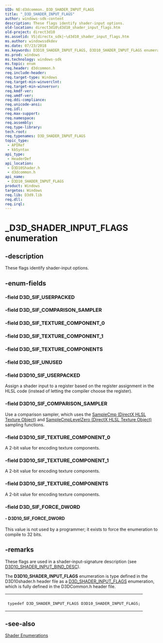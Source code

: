 ```yaml
---
UID: NE:d3dcommon._D3D_SHADER_INPUT_FLAGS
title: "_D3D_SHADER_INPUT_FLAGS"
author: windows-sdk-content
description: These flags identify shader-input options.
old-location: direct3d10\d3d10_shader_input_flags.htm
old-project: direct3d10
ms.assetid: VS|directx_sdk|~\d3d10_shader_input_flags.htm
ms.author: windowssdkdev
ms.date: 07/23/2018
ms.keywords: D3D10_SHADER_INPUT_FLAGS, D3D10_SHADER_INPUT_FLAGS enumeration [Direct3D 10], D3D10_SIF_COMPARISON_SAMPLER, D3D10_SIF_FORCE_DWORD, D3D10_SIF_TEXTURE_COMPONENTS, D3D10_SIF_TEXTURE_COMPONENT_0, D3D10_SIF_TEXTURE_COMPONENT_1, D3D10_SIF_USERPACKED, D3D_SHADER_INPUT_FLAGS, LPD3D10_SHADER_INPUT_FLAGS, LPD3D10_SHADER_INPUT_FLAGS enumeration pointer [Direct3D 10], _D3D_SHADER_INPUT_FLAGS, d3d10shader/D3D10_SHADER_INPUT_FLAGS, d3d10shader/D3D10_SIF_COMPARISON_SAMPLER, d3d10shader/D3D10_SIF_FORCE_DWORD, d3d10shader/D3D10_SIF_TEXTURE_COMPONENTS, d3d10shader/D3D10_SIF_TEXTURE_COMPONENT_0, d3d10shader/D3D10_SIF_TEXTURE_COMPONENT_1, d3d10shader/D3D10_SIF_USERPACKED, d3d10shader/LPD3D10_SHADER_INPUT_FLAGS, d3dcommon/D3D10_SHADER_INPUT_FLAGS, d3dcommon/D3D10_SIF_COMPARISON_SAMPLER, d3dcommon/D3D10_SIF_FORCE_DWORD, d3dcommon/D3D10_SIF_TEXTURE_COMPONENTS, d3dcommon/D3D10_SIF_TEXTURE_COMPONENT_0, d3dcommon/D3D10_SIF_TEXTURE_COMPONENT_1, d3dcommon/D3D10_SIF_USERPACKED, d3dcommon/LPD3D10_SHADER_INPUT_FLAGS, direct3d10.d3d10_shader_input_flags, e5dc4758-0c9e-7c03-15ed-8af919236b2f
ms.prod: windows
ms.technology: windows-sdk
ms.topic: enum
req.header: d3dcommon.h
req.include-header: 
req.target-type: Windows
req.target-min-winverclnt: 
req.target-min-winversvr: 
req.kmdf-ver: 
req.umdf-ver: 
req.ddi-compliance: 
req.unicode-ansi: 
req.idl: 
req.max-support: 
req.namespace: 
req.assembly: 
req.type-library: 
tech.root: 
req.typenames: D3D_SHADER_INPUT_FLAGS
topic_type:
 - APIRef
 - kbSyntax
api_type:
 - HeaderDef
api_location:
 - D3D10Shader.h
 - d3dcommon.h
api_name:
 - D3D10_SHADER_INPUT_FLAGS
product: Windows
targetos: Windows
req.lib: D3d9.lib
req.dll: 
req.irql: 
---
```


# _D3D_SHADER_INPUT_FLAGS enumeration


## -description


These flags identify shader-input options.


## -enum-fields




### -field D3D_SIF_USERPACKED


### -field D3D_SIF_COMPARISON_SAMPLER


### -field D3D_SIF_TEXTURE_COMPONENT_0


### -field D3D_SIF_TEXTURE_COMPONENT_1


### -field D3D_SIF_TEXTURE_COMPONENTS


### -field D3D_SIF_UNUSED


### -field D3D10_SIF_USERPACKED

Assign a shader input to a register based on the register assignment in the HLSL code (instead of letting the compiler choose the register).


### -field D3D10_SIF_COMPARISON_SAMPLER

Use a comparison sampler, which uses the <a href="https://msdn.microsoft.com/library/Bb509696(v=VS.85).aspx">SampleCmp (DirectX HLSL Texture Object)</a> and <a href="https://msdn.microsoft.com/library/Bb509697(v=VS.85).aspx">SampleCmpLevelZero (DirectX HLSL Texture Object)</a> sampling functions.


### -field D3D10_SIF_TEXTURE_COMPONENT_0

A 2-bit value for encoding texture components.


### -field D3D10_SIF_TEXTURE_COMPONENT_1

A 2-bit value for encoding texture components.


### -field D3D10_SIF_TEXTURE_COMPONENTS

A 2-bit value for encoding texture components.


### -field D3D_SIF_FORCE_DWORD




#### - D3D10_SIF_FORCE_DWORD

This value is not used by a programmer; it exists to force the enumeration to compile to 32 bits.


## -remarks



These flags are used in a shader-input-signature description (see <a href="https://msdn.microsoft.com/en-us/library/Bb172433(v=VS.85).aspx">D3D10_SHADER_INPUT_BIND_DESC</a>).

The <b>D3D10_SHADER_INPUT_FLAGS</b>     enumeration is type defined in the  D3D10shader.h header file as a <a href="https://msdn.microsoft.com/3c79331e-73c0-42d7-9948-6ac2671a4ab5">D3D_SHADER_INPUT_FLAGS</a> enumeration, which is fully defined in the  D3DCommon.h header file.

<div class="code"><span codelanguage=""><table>
<tr>
<th></th>
</tr>
<tr>
<td>
<pre>
typedef D3D_SHADER_INPUT_FLAGS D3D10_SHADER_INPUT_FLAGS;</pre>
</td>
</tr>
</table></span></div>



## -see-also




<a href="https://msdn.microsoft.com/en-us/library/Bb205156(v=VS.85).aspx">Shader Enumerations</a>
 

 

